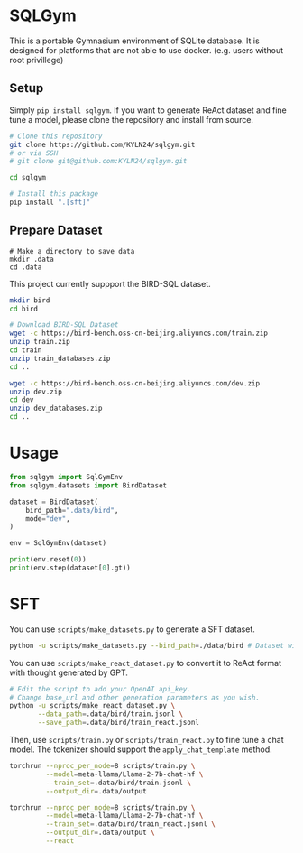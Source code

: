 # SQLGym

This is a portable Gymnasium environment of SQLite database. It is designed for platforms that are not able to use docker. (e.g. users without root privillege)

## Setup

Simply `pip install sqlgym`. If you want to generate ReAct dataset and fine tune a model, please clone the repository and install from source.

```bash
# Clone this repository
git clone https://github.com/KYLN24/sqlgym.git
# or via SSH
# git clone git@github.com:KYLN24/sqlgym.git

cd sqlgym

# Install this package
pip install ".[sft]"
```

## Prepare Dataset

```
# Make a directory to save data
mkdir .data
cd .data
```

This project currently suppport the BIRD-SQL dataset.

```bash
mkdir bird
cd bird

# Download BIRD-SQL Dataset
wget -c https://bird-bench.oss-cn-beijing.aliyuncs.com/train.zip
unzip train.zip
cd train
unzip train_databases.zip
cd ..

wget -c https://bird-bench.oss-cn-beijing.aliyuncs.com/dev.zip
unzip dev.zip
cd dev
unzip dev_databases.zip
cd ..
```

# Usage

```python
from sqlgym import SqlGymEnv
from sqlgym.datasets import BirdDataset

dataset = BirdDataset(
    bird_path=".data/bird",
    mode="dev",
)

env = SqlGymEnv(dataset)

print(env.reset(0))
print(env.step(dataset[0].gt))
```

# SFT

You can use `scripts/make_datasets.py` to generate a SFT dataset.

```bash
python -u scripts/make_datasets.py --bird_path=./data/bird # Dataset will be created at ./data/bird/train.jsonl and ./data/bird/dev.jsonl
```

You can use `scripts/make_react_dataset.py` to convert it to ReAct format with thought generated by GPT.

```bash
# Edit the script to add your OpenAI api_key.
# Change base_url and other generation parameters as you wish.
python -u scripts/make_react_dataset.py \
       --data_path=.data/bird/train.jsonl \
       --save_path=.data/bird/train_react.jsonl
```

Then, use `scripts/train.py` or `scripts/train_react.py` to fine tune a chat model. The tokenizer should support the `apply_chat_template` method.

```bash
torchrun --nproc_per_node=8 scripts/train.py \
         --model=meta-llama/Llama-2-7b-chat-hf \
         --train_set=.data/bird/train.jsonl \
         --output_dir=.data/output

torchrun --nproc_per_node=8 scripts/train.py \
         --model=meta-llama/Llama-2-7b-chat-hf \
         --train_set=.data/bird/train_react.jsonl \
         --output_dir=.data/output \
         --react
```

